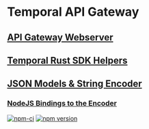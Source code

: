 # Temporal API Gateway

## [API Gateway Webserver](./crates/apig_server/README.md)

## [Temporal Rust SDK Helpers](./crates/temporal-sdk-helpers/README.md)

## [JSON Models & String Encoder](./crates/temporal-json/README.md)

### [NodeJS Bindings to the Encoder](./crates/temporal-json-node/README.md)
[![npm-ci](https://github.com/noxasaxon/temporal_apig/actions/workflows/npm-ci.yml/badge.svg)](https://github.com/noxasaxon/temporal_apig/actions/workflows/npm-ci.yml)
[![npm version](https://badge.fury.io/js/@saxorg%2Ftemporal_json.svg)](https://badge.fury.io/js/@saxorg%2Ftemporal_json)
